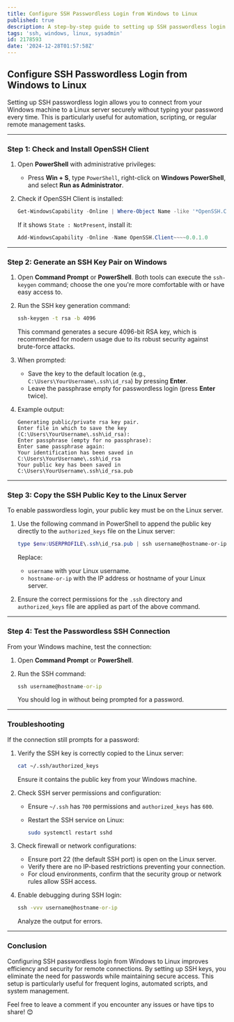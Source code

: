 ```yaml
---
title: Configure SSH Passwordless Login from Windows to Linux
published: true
description: A step-by-step guide to setting up SSH passwordless login from a Windows machine to a Linux server for seamless and secure connectivity.
tags: 'ssh, windows, linux, sysadmin'
id: 2178593
date: '2024-12-28T01:57:58Z'
---
```


## **Configure SSH Passwordless Login from Windows to Linux**

Setting up SSH passwordless login allows you to connect from your Windows machine to a Linux server securely without typing your password every time. This is particularly useful for automation, scripting, or regular remote management tasks.

---

### **Step 1: Check and Install OpenSSH Client**

1. Open **PowerShell** with administrative privileges:
   - Press **Win + S**, type `PowerShell`, right-click on **Windows PowerShell**, and select **Run as Administrator**.

2. Check if OpenSSH Client is installed:

   ```powershell
   Get-WindowsCapability -Online | Where-Object Name -like '*OpenSSH.Client*'
   ```

   If it shows `State : NotPresent`, install it:

   ```powershell
   Add-WindowsCapability -Online -Name OpenSSH.Client~~~~0.0.1.0
   ```

---

### **Step 2: Generate an SSH Key Pair on Windows**

1. Open **Command Prompt** or **PowerShell**. Both tools can execute the `ssh-keygen` command; choose the one you're more comfortable with or have easy access to.
2. Run the SSH key generation command:

   ```cmd
   ssh-keygen -t rsa -b 4096
   ```

   This command generates a secure 4096-bit RSA key, which is recommended for modern usage due to its robust security against brute-force attacks.
3. When prompted:
   - Save the key to the default location (e.g., `C:\Users\YourUsername\.ssh\id_rsa`) by pressing **Enter**.
   - Leave the passphrase empty for passwordless login (press **Enter** twice).

4. Example output:

   ```plaintext
   Generating public/private rsa key pair.
   Enter file in which to save the key (C:\Users\YourUsername\.ssh\id_rsa):
   Enter passphrase (empty for no passphrase):
   Enter same passphrase again:
   Your identification has been saved in C:\Users\YourUsername\.ssh\id_rsa
   Your public key has been saved in C:\Users\YourUsername\.ssh\id_rsa.pub
   ```

---

### **Step 3: Copy the SSH Public Key to the Linux Server**

To enable passwordless login, your public key must be on the Linux server.

1. Use the following command in PowerShell to append the public key directly to the `authorized_keys` file on the Linux server:

   ```powershell
   type $env:USERPROFILE\.ssh\id_rsa.pub | ssh username@hostname-or-ip "mkdir -p .ssh && chmod 700 .ssh && cat >> .ssh/authorized_keys && chmod 600 .ssh/authorized_keys"
   ```

   Replace:
   - `username` with your Linux username.
   - `hostname-or-ip` with the IP address or hostname of your Linux server.

2. Ensure the correct permissions for the `.ssh` directory and `authorized_keys` file are applied as part of the above command.

---

### **Step 4: Test the Passwordless SSH Connection**

From your Windows machine, test the connection:

1. Open **Command Prompt** or **PowerShell**.
2. Run the SSH command:

   ```cmd
   ssh username@hostname-or-ip
   ```

   You should log in without being prompted for a password.

---

### **Troubleshooting**

If the connection still prompts for a password:

1. Verify the SSH key is correctly copied to the Linux server:

   ```bash
   cat ~/.ssh/authorized_keys
   ```

   Ensure it contains the public key from your Windows machine.

2. Check SSH server permissions and configuration:
   - Ensure `~/.ssh` has `700` permissions and `authorized_keys` has `600`.
   - Restart the SSH service on Linux:

     ```bash
     sudo systemctl restart sshd
     ```

3. Check firewall or network configurations:
   - Ensure port 22 (the default SSH port) is open on the Linux server.
   - Verify there are no IP-based restrictions preventing your connection.
   - For cloud environments, confirm that the security group or network rules allow SSH access.

4. Enable debugging during SSH login:

   ```cmd
   ssh -vvv username@hostname-or-ip
   ```

   Analyze the output for errors.

---

### **Conclusion**

Configuring SSH passwordless login from Windows to Linux improves efficiency and security for remote connections. By setting up SSH keys, you eliminate the need for passwords while maintaining secure access. This setup is particularly useful for frequent logins, automated scripts, and system management.

Feel free to leave a comment if you encounter any issues or have tips to share! 😊
